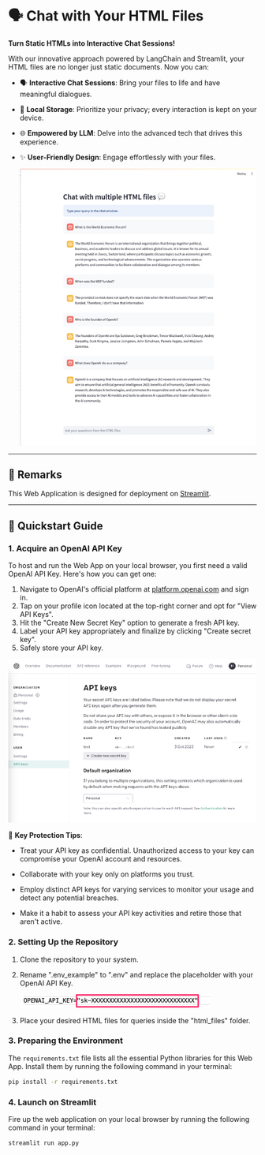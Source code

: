# 🗣 Chat with Your HTML Files

**Turn Static HTMLs into Interactive Chat Sessions!**

With our innovative approach powered by LangChain and Streamlit, your HTML files are no longer just static documents. Now you can:

- 🗣️ **Interactive Chat Sessions**: Bring your files to life and have meaningful dialogues.
- 💾 **Local Storage**: Prioritize your privacy; every interaction is kept on your device.
- 🌐 **Empowered by LLM**: Delve into the advanced tech that drives this experience.
- ✨ **User-Friendly Design**: Engage effortlessly with your files.

  ![WebApp Preview](README_images/webapp_preview.png)

---

## 📝 Remarks

This Web Application is designed for deployment on [Streamlit](https://streamlit.io/).

---

## 🚀 Quickstart Guide

### 1. Acquire an OpenAI API Key

To host and run the Web App on your local browser, you first need a valid OpenAI API Key. Here's how you can get one:

1. Navigate to OpenAI's official platform at [platform.openai.com](https://platform.openai.com) and sign in.
2. Tap on your profile icon located at the top-right corner and opt for "View API Keys".
3. Hit the "Create New Secret Key" option to generate a fresh API key.
4. Label your API key appropriately and finalize by clicking "Create secret key".
5. Safely store your API key.

  ![OpenAI API Instructions](README_images/openai_api_keys.png)

🔐 **Key Protection Tips**:

- Treat your API key as confidential. Unauthorized access to your key can compromise your OpenAI account and resources.
  
- Collaborate with your key only on platforms you trust.

- Employ distinct API keys for varying services to monitor your usage and detect any potential breaches.

- Make it a habit to assess your API key activities and retire those that aren't active.

### 2. Setting Up the Repository

1. Clone the repository to your system.
2. Rename ".env_example" to ".env" and replace the placeholder with your OpenAI API Key.

    ![Environment File Guide](README_images/env_file.png)

3. Place your desired HTML files for queries inside the "html_files" folder.

### 3. Preparing the Environment

The `requirements.txt` file lists all the essential Python libraries for this Web App. Install them by running the following command in your terminal:

```bash
pip install -r requirements.txt
```

### 4. Launch on Streamlit

Fire up the web application on your local browser by running the following command in your terminal:

```bash
streamlit run app.py
```
